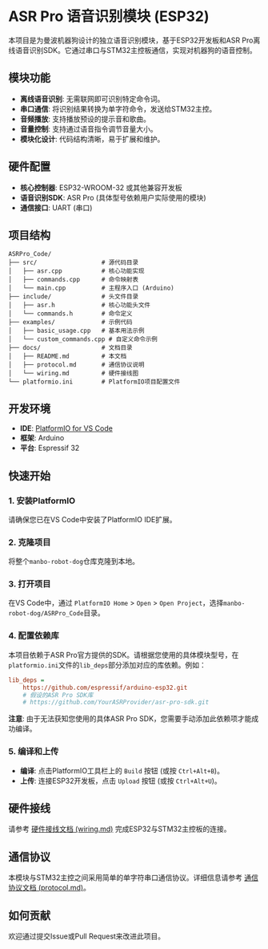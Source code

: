 # ASR Pro 语音识别模块 (ESP32)

本项目是为曼波机器狗设计的独立语音识别模块，基于ESP32开发板和ASR Pro离线语音识别SDK。它通过串口与STM32主控板通信，实现对机器狗的语音控制。

## 模块功能

- **离线语音识别**: 无需联网即可识别特定命令词。
- **串口通信**: 将识别结果转换为单字符命令，发送给STM32主控。
- **音频播放**: 支持播放预设的提示音和歌曲。
- **音量控制**: 支持通过语音指令调节音量大小。
- **模块化设计**: 代码结构清晰，易于扩展和维护。

## 硬件配置

- **核心控制器**: ESP32-WROOM-32 或其他兼容开发板
- **语音识别SDK**: ASR Pro (具体型号依赖用户实际使用的模块)
- **通信接口**: UART (串口)

## 项目结构

```
ASRPro_Code/
├── src/                  # 源代码目录
│   ├── asr.cpp           # 核心功能实现
│   ├── commands.cpp      # 命令映射表
│   └── main.cpp          # 主程序入口 (Arduino)
├── include/              # 头文件目录
│   ├── asr.h             # 核心功能头文件
│   └── commands.h        # 命令定义
├── examples/             # 示例代码
│   ├── basic_usage.cpp   # 基本用法示例
│   └── custom_commands.cpp # 自定义命令示例
├── docs/                 # 文档目录
│   ├── README.md         # 本文档
│   ├── protocol.md       # 通信协议说明
│   └── wiring.md         # 硬件接线图
└── platformio.ini        # PlatformIO项目配置文件
```

## 开发环境

- **IDE**: [PlatformIO for VS Code](https://platformio.org/platformio-ide)
- **框架**: Arduino
- **平台**: Espressif 32

## 快速开始

### 1. 安装PlatformIO

请确保您已在VS Code中安装了PlatformIO IDE扩展。

### 2. 克隆项目

将整个`manbo-robot-dog`仓库克隆到本地。

### 3. 打开项目

在VS Code中，通过 `PlatformIO Home` > `Open` > `Open Project`，选择`manbo-robot-dog/ASRPro_Code`目录。

### 4. 配置依赖库

本项目依赖于ASR Pro官方提供的SDK。请根据您使用的具体模块型号，在`platformio.ini`文件的`lib_deps`部分添加对应的库依赖。例如：

```ini
lib_deps = 
    https://github.com/espressif/arduino-esp32.git
    # 假设的ASR Pro SDK库
    # https://github.com/YourASRProvider/asr-pro-sdk.git
```

**注意**: 由于无法获知您使用的具体ASR Pro SDK，您需要手动添加此依赖项才能成功编译。

### 5. 编译和上传

- **编译**: 点击PlatformIO工具栏上的 `Build` 按钮 (或按 `Ctrl+Alt+B`)。
- **上传**: 连接ESP32开发板，点击 `Upload` 按钮 (或按 `Ctrl+Alt+U`)。

## 硬件接线

请参考 [硬件接线文档 (wiring.md)](wiring.md) 完成ESP32与STM32主控板的连接。

## 通信协议

本模块与STM32主控之间采用简单的单字符串口通信协议。详细信息请参考 [通信协议文档 (protocol.md)](protocol.md)。

## 如何贡献

欢迎通过提交Issue或Pull Request来改进此项目。
